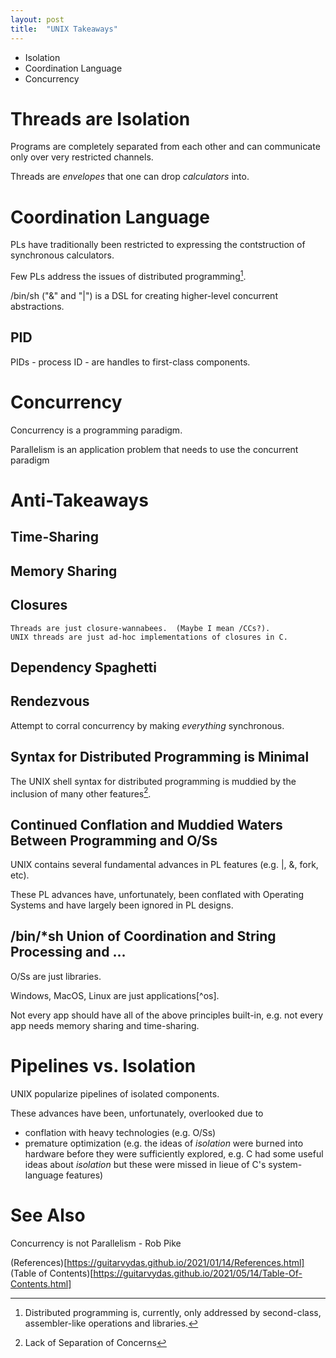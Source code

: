 ```yaml
---
layout: post
title:  "UNIX Takeaways"
---
```


- Isolation
- Coordination Language
- Concurrency

# Threads are Isolation

Programs are completely separated from each other and can communicate only over very restricted channels.

Threads are _envelopes_ that one can drop _calculators_ into.

# Coordination Language

PLs have traditionally been restricted to expressing the contstruction of synchronous calculators.

Few PLs address the issues of distributed programming[^alib].

/bin/sh ("&" and "|") is a DSL for creating higher-level concurrent abstractions.

## PID

PIDs - process ID - are handles to first-class components.

[^alib]: Distributed programming is, currently, only addressed by second-class, assembler-like operations and libraries.

# Concurrency

Concurrency is a programming paradigm.

Parallelism is an application problem that needs to use the concurrent paradigm

# Anti-Takeaways
## Time-Sharing
## Memory Sharing
## Closures
	Threads are just closure-wannabees.  (Maybe I mean /CCs?).
	UNIX threads are just ad-hoc implementations of closures in C.
## Dependency Spaghetti
## Rendezvous
Attempt to corral concurrency by making _everything_ synchronous.
## Syntax for Distributed Programming is Minimal
The UNIX shell syntax for distributed programming is muddied by the inclusion of many other features[^soc].
[^soc]: Lack of Separation of Concerns
## Continued Conflation and Muddied Waters Between Programming and O/Ss
UNIX contains several fundamental advances in PL features (e.g. |, &, fork, etc).

These PL advances have, unfortunately, been conflated with Operating Systems and have largely been ignored in PL designs.
## /bin/*sh Union of Coordination and String Processing and ...
  O/Ss are just libraries.
  
  Windows, MacOS, Linux are just applications[^os].
  
  Not every app should have all of the above principles built-in, e.g. not every app needs memory sharing and time-sharing.
# Pipelines vs. Isolation
UNIX popularize pipelines of isolated components.

These advances have been, unfortunately, overlooked due to 
- conflation with heavy technologies (e.g. O/Ss)
- premature optimization (e.g. the ideas of _isolation_ were burned into hardware before they were sufficiently explored, e.g. C had some useful ideas about _isolation_ but these were missed in lieue of C's system-language features)
# See Also
Concurrency is not Parallelism - Rob Pike

(References)[https://guitarvydas.github.io/2021/01/14/References.html]
(Table of Contents)[https://guitarvydas.github.io/2021/05/14/Table-Of-Contents.html]
  
<script src="https://utteranc.es/client.js" 
        repo="guitarvydas/guitarvydas.github.io" 
        issue-term="pathname" 
        theme="github-light" 
        crossorigin="anonymous" 
        async> 
</script> 
